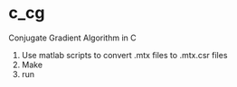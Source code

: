 # c_cg
Conjugate Gradient Algorithm in C

1. Use matlab scripts to convert .mtx files to .mtx.csr files
2. Make
3. run
